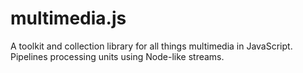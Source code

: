 # multimedia.js

A toolkit and collection library for all things multimedia in JavaScript. Pipelines processing units using Node-like streams.

